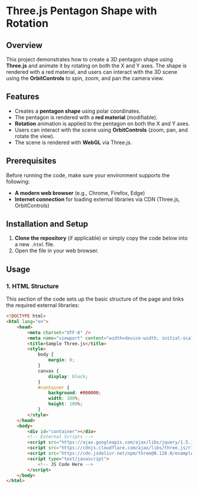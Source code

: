 # Three.js Pentagon Shape with Rotation

## Overview

This project demonstrates how to create a 3D pentagon shape using **Three.js** and animate it by rotating on both the X and Y axes. The shape is rendered with a red material, and users can interact with the 3D scene using the **OrbitControls** to spin, zoom, and pan the camera view.

## Features

- Creates a **pentagon shape** using polar coordinates.
- The pentagon is rendered with a **red material** (modifiable).
- **Rotation** animation is applied to the pentagon on both the X and Y axes.
- Users can interact with the scene using **OrbitControls** (zoom, pan, and rotate the view).
- The scene is rendered with **WebGL** via Three.js.

## Prerequisites

Before running the code, make sure your environment supports the following:

- **A modern web browser** (e.g., Chrome, Firefox, Edge)
- **Internet connection** for loading external libraries via CDN (Three.js, OrbitControls)

## Installation and Setup

1. **Clone the repository** (if applicable) or simply copy the code below into a new `.html` file.
2. Open the file in your web browser.

## Usage

### 1. **HTML Structure**

This section of the code sets up the basic structure of the page and links the required external libraries:

```html
<!DOCTYPE html>
<html lang="en">
	<head>
		<meta charset="UTF-8" />
		<meta name="viewport" content="width=device-width, initial-scale=1.0" />
		<title>Sample Three.js</title>
		<style>
			body {
				margin: 0;
			}
			canvas {
				display: block;
			}
			#container {
				background: #000000;
				width: 100%;
				height: 100%;
			}
		</style>
	</head>
	<body>
		<div id="container"></div>
		<!-- External Scripts -->
		<script src="https://ajax.googleapis.com/ajax/libs/jquery/1.5.1/jquery.min.js"></script>
		<script src="https://cdnjs.cloudflare.com/ajax/libs/three.js/r128/three.min.js"></script>
		<script src="https://cdn.jsdelivr.net/npm/three@0.128.0/examples/js/controls/OrbitControls.js"></script>
		<script type="text/javascript">
			<!-- JS Code Here -->
		</script>
	</body>
</html>
```
